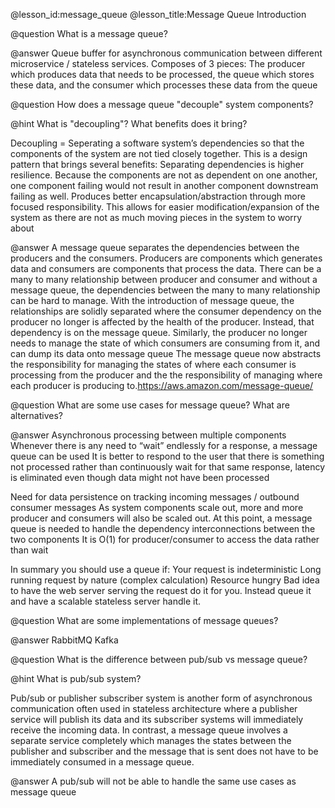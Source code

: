@lesson_id:message_queue
@lesson_title:Message Queue Introduction

@question
What is a message queue?

@answer
Queue buffer for asynchronous communication between different microservice / stateless services.
Composes of 3 pieces: The producer which produces data that needs to be processed, the queue which stores these data, and the consumer which processes these data from the queue

@question
How does a message queue "decouple" system components?

@hint
What is "decoupling"? What benefits does it bring?

Decoupling = 
Seperating a software system’s dependencies so that the components of the system are not tied closely together. 
This is a design pattern that brings several benefits:
Separating dependencies is higher resilience. Because the components are not as dependent on one another, one component failing would not result in another component downstream failing as well.
Produces better encapsulation/abstraction through more focused responsibility. This allows for easier modification/expansion of the system as there are not as much moving pieces in the system to worry about

@answer
A message queue separates the dependencies between the producers and the consumers. 
Producers are components which generates data and consumers are components that process the data. There can be a many to many relationship between producer and consumer and without a message queue, the dependencies between the many to many relationship can be hard to manage.
With the introduction of message queue, the relationships are solidly separated where the consumer dependency on the producer no longer is affected by the health of the producer. Instead, that dependency is on the message queue. Similarly, the producer no longer needs to manage the state of which consumers are consuming from it, and can dump its data onto message queue
The message queue now abstracts the responsibility for managing the states of where each consumer is processing from the producer and the the responsibility of managing where each producer is producing to.https://aws.amazon.com/message-queue/

@question
What are some use cases for message queue? What are alternatives?

@answer
Asynchronous processing between multiple components
    Whenever there is any need to “wait” endlessly for a response, a message queue can be used
    It is better to respond to the user that there is something not processed rather than continuously wait for that same response, latency is eliminated even though data might not have been processed

Need for data persistence on tracking incoming messages / outbound consumer messages
As system components scale out, more and more producer and consumers will also be scaled out. At this point, a message queue is needed to handle the dependency interconnections between the two components
    It is O(1) for producer/consumer to access the data rather than wait

In summary you should use a queue if:
    Your request is indeterministic
    Long running request by nature (complex calculation)
    Resource hungry
        Bad idea to have the web server serving the request do it for you. Instead queue it and have a scalable stateless server handle it.

@question
What are some implementations of message queues?

@answer
RabbitMQ
Kafka

@question
What is the difference between pub/sub vs message queue?

@hint
What is pub/sub system?

Pub/sub or publisher subscriber system is another form of asynchronous communication often used in stateless architecture where a publisher service will publish its data and its subscriber systems will immediately receive the incoming data. In contrast, a message queue involves a separate service completely which manages the states between the publisher and subscriber and the message that is sent does not have to be immediately consumed in a message queue.

@answer
A pub/sub will not be able to handle the same use cases as message queue

